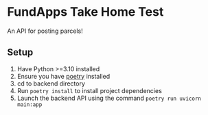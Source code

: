 # FundApps Take Home Test
An API for posting parcels!

## Setup
1. Have Python >=3.10 installed
2. Ensure you have [poetry](https://python-poetry.org/docs/) installed
3. cd to backend directory
4. Run `poetry install` to install project dependencies
5. Launch the backend API using the command `poetry run uvicorn main:app`
